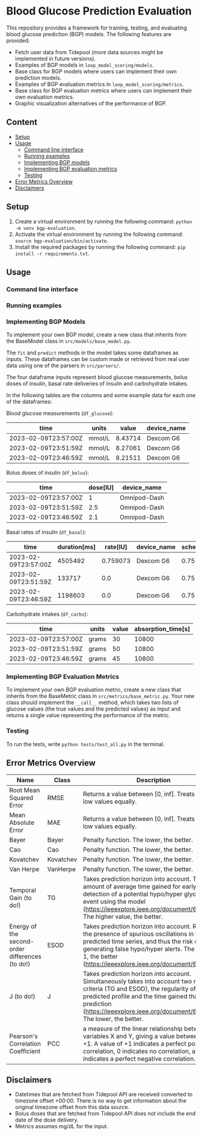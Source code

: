 # Blood Glucose Prediction Evaluation

This repository provides a framework for training, testing, and evaluating blood glucose prediction (BGP) models. The following features are provided:
* Fetch user data from Tidepool (more data sources might be implemented in future versions).
* Examples of BGP models in `loop_model_scoring/models`.
* Base class for BGP models where users can implement their own prediction models.
* Examples of BGP evaluation metrics in `loop_model_scoring/metrics`.
* Base class for BGP evaluation metrics where users can implement their own evaluation metrics.
* Graphic visualization alternatives of the performance of BGP.

## Content
* [Setup](#setup)
* [Usage](#usage)
  * [Command line interface](#command-line-interface)
  * [Running examples](#running-examples)
  * [Implementing BGP models](#implementing-bgp-models)
  * [Implementing BGP evaluation metrics](#implementing-bgp-evaluation-metrics)
  * [Testing](#testing)
* [Error Metrics Overview](#error-metrics-overview)
* [Disclaimers](#disclaimers)

## Setup
1. Create a virtual environment by running the following command: `python -m venv bgp-evaluation`.
2. Activate the virtual environment by running the following command: `source bgp-evaluation/bin/activate`.
3. Install the required packages by running the following command: `pip install -r requirements.txt`.

## Usage

### Command line interface

### Running examples

### Implementing BGP Models
To implement your own BGP model, create a new class that inherits from the BaseModel class in `src/models/base_model.py`. 

The `fit` and `predict` methods in the model takes some dataframes as inputs. These dataframes can be custom made or retrieved from real user data using one of the parsers in `src/parsers/`.

The four dataframe inputs represent blood glucose measurements, bolus doses of insulin, basal rate deliveries of insulin and carbohydrate intakes.

In the following tables are the columns and some example data for each one of the dataframes:

Blood glucose measurements (`df_glucose`):

| time                 | units  | value   | device_name |
|----------------------|--------|---------|-------------|
| 2023-02-09T23:57:00Z | mmol/L | 8.43714 | Dexcom G6   |
| 2023-02-09T23:51:59Z | mmol/L | 8.27061 | Dexcom G6   |
| 2023-02-09T23:46:59Z | mmol/L | 8.21511 | Dexcom G6   |

Bolus doses of insulin (`df_bolus`):

| time                 | dose[IU] | device_name  |
|----------------------|----------|--------------|
| 2023-02-09T23:57:00Z | 1        | Omnipod-Dash |
| 2023-02-09T23:51:59Z | 2.5      | Omnipod-Dash |
| 2023-02-09T23:46:59Z | 2.1      | Omnipod-Dash |


Basal rates of insulin (`df_basal`):

| time                 | duration[ms] | rate[IU] | device_name | scheduled_basal | programmed_basal |
|----------------------|--------------|----------|-------------|-----------------|------------------|
| 2023-02-09T23:57:00Z | 4505492      | 0.759073 | Dexcom G6   | 0.75 IU/hr      | 0.75 IU/hr       |
| 2023-02-09T23:51:59Z | 133717       | 0.0      | Dexcom G6   | 0.75 IU/hr      | 0.0 IU/hr        |
| 2023-02-09T23:46:59Z | 1198603      | 0.0      | Dexcom G6   | 0.75 IU/hr      | 0.0 IU/hr        |

Carbohydrate intakes (`df_carbs`):

| time                 | units  | value | absorption_time\[s] |
|----------------------|--------|-------|---------------------|
| 2023-02-09T23:57:00Z | grams  | 30    | 10800               |
| 2023-02-09T23:51:59Z | grams  | 50    | 10800               |
| 2023-02-09T23:46:59Z | grams  | 45    | 10800               |



### Implementing BGP Evaluation Metrics
To implement your own BGP evaluation metric, create a new class that inherits from the BaseMetric class in `src/metrics/base_metric.py`. Your new class should implement the `__call__` method, which takes two lists of glucose values (the true values and the predicted values) as input and returns a single value representing the performance of the metric.

### Testing
To run the tests, write `python tests/test_all.py` in the terminal.

## Error Metrics Overview

| Name                                            | Class     | Description                                                                                                                                                                                                                                                        |
|-------------------------------------------------|-----------|--------------------------------------------------------------------------------------------------------------------------------------------------------------------------------------------------------------------------------------------------------------------|
| Root Mean Squared Error                         | RMSE      | Returns a value between [0, inf]. Treats high and low values equally.                                                                                                                                                                                              | 
| Mean Absolute Error                             | MAE       | Returns a value between [0, inf]. Treats high and low values equally.                                                                                                                                                                                              | 
| Bayer                                           | Bayer     | Penalty function. The lower, the better.                                                                                                                                                                                                                           | 
| Cao                                             | Cao       | Penalty function. The lower, the better.                                                                                                                                                                                                                           | 
| Kovatchev                                       | Kovatchev | Penalty function. The lower, the better.                                                                                                                                                                                                                           | 
| Van Herpe                                       | VanHerpe  | Penalty function. The lower, the better.                                                                                                                                                                                                                           | 
| Temporal Gain (to do!)                          | TG        | Takes prediction horizon into account. The amount of average time gained for early detection of a potential hypo/hyper glycemia event using the model (https://ieeexplore.ieee.org/document/6157604). The higher value, the better.                                | 
| Energy of the second-order differences (to do!) | ESOD      | Takes prediction horizon into account. Reflects the presence of spurious oscillations in the predicted time series, and thus the risk of generating false hypo/hyper alerts. The closer to 1, the better (https://ieeexplore.ieee.org/document/6157604).           | 
| J (to do!)                                      | J         | Takes prediction horizon into account. Simultaneously takes into account two merit criteria (TG and ESOD), the regularity of the predicted profile and the time gained thanks to prediction (https://ieeexplore.ieee.org/document/6157604). The lower, the better. | 
| Pearson's Correlation Coefficient               | PCC       | a measure of the linear relationship between two variables X and Y, giving a value between -1 and +1. A value of +1 indicates a perfect positive correlation, 0 indicates no correlation, and -1 indicates a perfect negative correlation.                         | 

## Disclaimers
* Datetimes that are fetched from Tidepool API are received converted to timezone offset +00:00. There is no way to get information about the original timezone offset from this data source.
* Bolus doses that are fetched from Tidepool API does not include the end date of the dose delivery.
* Metrics assumes mg/dL for the input.
